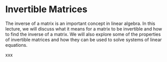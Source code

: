 # Invertible Matrices

The inverse of a matrix is an important concept in linear algebra. In this lecture, we will discuss what it means for a matrix to be invertible and how to find the inverse of a matrix. We will also explore some of the properties of invertible matrices and how they can be used to solve systems of linear equations.


<!-- ## Definition -->

<!-- An $n \times n$ matrix $A$ is said to be \textbf{invertible} if there exists an $n \times n$ matrix $B$ such that $AB = BA = I_n$, where $I_n$ is the $n \times n$ identity matrix. In this case, $B$ is called the \textbf{inverse} of $A$, denoted by $A^{-1}$. -->

<!-- ## Theorem -->

<!-- An $n \times n$ matrix $A$ is invertible if and only if the rank of $A$ is $n$. -->

<!-- \textbf{Proof:} Suppose that $A$ is invertible. Then $AB = BA = I_n$ for some matrix $B$. Since $AB = I_n$, it follows that $\text{rank}(A) = n$. Conversely, suppose that $\text{rank}(A) = n$. Then $A$ can be row reduced to the identity matrix $I_n$, which implies that there exist elementary matrices $E_1, E_2, \ldots, E_k$ such that $E_k \cdots E_2 E_1 A = I_n$. Hence, $A$ is invertible, with $A^{-1} = E_k \cdots E_2 E_1$. -->

<!-- ## {Example} -->

<!-- Consider the matrix $A = \begin{pmatrix} 1 & 2 \ 3 & 4 \end{pmatrix}$. To determine if $A$ is invertible, we compute its rank: -->

<!-- Since $\text{rank}(A) \neq 2$, we conclude that $A$ is not invertible. -->

<!-- ## {Finding the Inverse of a Matrix} -->

<!-- ## {Theorem} -->

<!-- Let $A$ be an invertible $n \times n$ matrix. Then the inverse of $A$ is unique. -->

<!-- \textbf{Proof:} Suppose that $B$ and $C$ are inverses of $A$, i.e., $AB = BA = I_n$ and $AC = CA = I_n$. Then $B = BI_n = B(AC) = (BA)C = I_nC = C$, so $B = C$. Hence, the inverse of $A$ is unique. -->

<!-- ## {Example} -->

<!-- Let $A = \begin{pmatrix} 1 & 2 \ 3 & 4 \end{pmatrix}$ and let $B = \begin{pmatrix} -2 & 1 \ 3/2 & -1/2 \end{pmatrix}$. We claim that $B$ is the inverse of $A$. -->

<!-- To verify this claim, we compute the product $AB$: -->


<!-- Similarly, we can compute $BA$ to show that $B$ is indeed the inverse of $A$. -->

<!-- ## {Method} -->

<!-- To find the inverse of a matrix $A$, we can use the following method: -->

<!-- \begin{enumerate} -->
<!-- \item Write the augmented matrix $(A|I_n)$, where $I_n$ is the $n \times n$ identity matrix. -->
<!-- \item Use row operations to transform $(A|I_n)$ into the form $(I_n|B)$, where $B$ is the inverse of $A$. -->
<!-- \item If $(A|I_n)$ cannot be transformed into $(I_n|B)$, then $A$ is not invertible. -->
<!-- \end{enumerate} -->

<!-- ## Example -->

<!-- Let $A = \begin{pmatrix} 1 & 2 \ 3 & 4 \end{pmatrix}$. To find the inverse of $A$, we write the augmented matrix $(A|I_2)$ and perform row operations: -->


<!-- Hence, the inverse of $A$ is $B = \begin{pmatrix} 7/2 & -1/2 \ 3/2 & -1/2 \end{pmatrix}$. -->

<!-- ## Properties of Invertible Matrices -->

<!-- ### Theorem -->

<!-- Let $A$ and $B$ be invertible $n \times n$ matrices. Then: -->

<!-- \begin{enumerate} -->
<!-- \item $(A^{-1})^{-1} = A$ -->
<!-- \item $(AB)^{-1} = B^{-1}A^{-1}$ -->
<!-- \item $(A^T)^{-1} = (A^{-1})^T$ -->
<!-- \end{enumerate} -->

<!-- \textbf{Proof:} We will prove each part separately. -->

xxx
<!-- \begin{enumerate} -->
<!-- \item $(A^{-1})^{-1} = A$ -->

<!-- css -->
<!-- Copy code -->
<!-- This follows from the fact that $AA^{-1} = A^{-1}A = I_n$, which implies that $(A^{-1})^{-1} = A$. -->

<!-- \item $(AB)^{-1} = B^{-1}A^{-1}$ -->

<!-- We have $(AB)(B^{-1})$ -->
<!-- ## Example -->

<!-- Let $A = \begin{pmatrix} 1 & 2 \ 3 & 4 \end{pmatrix}$ and $B = \begin{pmatrix} -2 & 1 \ 3/2 & -1/2 \end{pmatrix}$ be invertible $2 \times 2$ matrices. Then: -->

<!-- \begin{enumerate} -->
<!-- \item $(A^{-1})^{-1} = A$ -->

<!-- ruby -->
<!-- Copy code -->
<!-- We have already shown that $A^{-1} = \begin{pmatrix} -2 & 1 \\ 3/2 & -1/2 \end{pmatrix}$, so $(A^{-1})^{-1} = \begin{pmatrix} 1 & 2 \\ 3 & 4 \end{pmatrix} = A$. -->

<!-- \item $(AB)^{-1} = B^{-1}A^{-1}$ -->

<!-- We have already shown that $A^{-1} = \begin{pmatrix} -2 & 1 \\ 3/2 & -1/2 \end{pmatrix}$ and $B^{-1} = \begin{pmatrix} -1/2 & 1/2 \\ -3/4 & -1/4 \end{pmatrix}$, so $B^{-1}A^{-1} = \begin{pmatrix} -1/2 & 1/2 \\ -3/4 & -1/4 \end{pmatrix} \begin{pmatrix} -2 & 1 \\ 3/2 & -1/2 \end{pmatrix} = \begin{pmatrix} 1 & 0 \\ 0 & 1 \end{pmatrix} = (AB)^{-1}$. -->

<!-- \item $(A^T)^{-1} = (A^{-1})^T$ -->

<!-- We have already shown that $A^{-1} = \begin{pmatrix} -2 & 1 \\ 3/2 & -1/2 \end{pmatrix}$, so $(A^{-1})^T = \begin{pmatrix} -2 & 3/2 \\ 1 & -1/2 \end{pmatrix}$. To find $(A^T)^{-1}$, we first compute $A^T = \begin{pmatrix} 1 & 3 \\ 2 & 4 \end{pmatrix}$ and write the augmented matrix $(A^T|I_2)$: -->

<!-- $$\begin{pmatrix} 1 & 3 & 1 & 0 \\ 2 & 4 & 0 & 1 \end{pmatrix} \rightarrow \begin{pmatrix} 1 & 0 & -3/2 & 1/2 \\ 0 & 1 & 1 & -1/2 \end{pmatrix}$$ -->

<!-- Hence, $(A^T)^{-1} = \begin{pmatrix} -3/2 & 1/2 \\ 1 & -1/2 \end{pmatrix}$. We can verify that $(A^{-1})^T = \begin{pmatrix} -2 & 3/2 \\ 1 & -1/2 \end{pmatrix}$ is indeed equal to $(A^T)^{-1}$. -->
<!-- \end{enumerate} -->

<!-- ## Corollary -->

<!-- Let $A$ be an invertible $n \times n$ matrix. Then: -->

<!-- \begin{enumerate} -->
<!-- \item $A^{-1}$ is unique. -->
<!-- \item If $A$ and $B$ are similar matrices, -->

<!-- i.e., there exists an invertible matrix $P$ such that $B = P^{-1}AP$, then $A$ and $B$ have the same inverse, i.e., $(P^{-1}AP)^{-1} = A^{-1}$. -->
<!-- \end{enumerate} -->

<!-- \textbf{Proof:} -->

<!-- \begin{enumerate} -->
<!-- \item Suppose $B$ is also an inverse of $A$, i.e., $AB = BA = I_n$. Then $B = BI_n = B(AB) = (BA)B = IB = B$. Thus, $A^{-1}$ is unique. -->

<!-- css -->
<!-- Copy code -->
<!-- \item If $B = P^{-1}AP$, then $B^{-1} = (P^{-1}AP)^{-1} = A^{-1}(P^{-1})^{-1}P^{-1} = A^{-1}(P^{-1})^{-1}(P^T)^{-1} = A^{-1}(PP^{-1})^{-1} = A^{-1}$. Thus, $(P^{-1}AP)^{-1} = A^{-1}$. -->
<!-- \end{enumerate} -->

<!-- ## Determinant and Inverse -->

<!-- The determinant of an invertible matrix $A$ is nonzero, i.e., $\det(A) \neq 0$. Moreover, the inverse of $A$ can be computed as follows: -->



<!-- where $\operatorname{adj}(A)$ is the adjugate (or classical adjoint) of $A$. The adjugate of $A$ is the transpose of the matrix of cofactors of $A$, i.e., -->


<!-- where $A_{ji}$ is the $(n-1) \times (n-1)$ matrix obtained by deleting the $i$th row and $j$th column of $A$. -->

<!-- ## Example -->

<!-- Let $A = \begin{pmatrix} 1 & 2 \ 3 & 4 \end{pmatrix}$ be an invertible $2 \times 2$ matrix. Then $\det(A) = 1 \cdot 4 - 2 \cdot 3 = -2$, and the matrix of cofactors of $A$ is -->


<!-- Thus, the adjugate of $A$ is -->



<!-- and the inverse of $A$ is -->


<!--  adj(A)=  -->


<!-- We can check that $AA^{-1} = A^{-1}A = I_2$, so $A^{-1}$ is indeed the inverse of $A$. -->

<!-- ## Matrix Inversion and Linear Systems -->

<!-- The inverse of a matrix $A$ can be used to solve linear systems of the form $Ax = b$, where $A$ is an $n \times n$ matrix, $x$ is a column vector of $n -->

<!-- variables, and $b$ is a column vector in $\mathbb{R}^n$. To solve the system, we can multiply both sides by $A^{-1}$: -->



<!-- which simplifies to -->


<!-- Thus, if $A$ is invertible, then the solution to $Ax = b$ is unique and can be computed using the formula $x = A^{-1}b$. -->

<!-- ## Example -->

<!-- Consider the linear system -->


<!-- We can solve this system by finding the inverse of the coefficient matrix and multiplying it by the right-hand side: -->



<!-- Thus, the solution to the linear system is $x_1 = -4$ and $x_2 = 9/2$. -->



 
